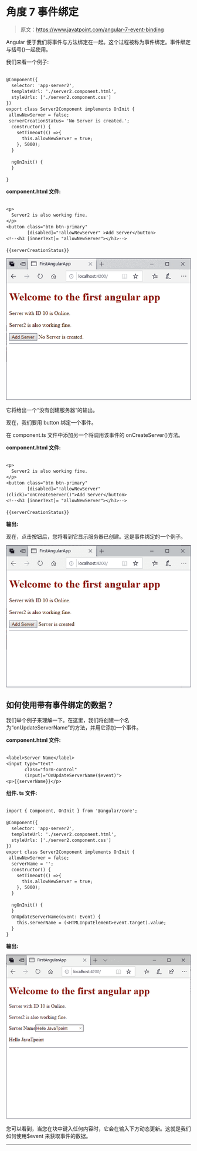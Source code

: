 # 角度 7 事件绑定

> 原文：<https://www.javatpoint.com/angular-7-event-binding>

Angular 便于我们将事件与方法绑定在一起。这个过程被称为事件绑定。事件绑定与括号()一起使用。

我们来看一个例子:

```

@Component({
  selector: 'app-server2',
  templateUrl: './server2.component.html',
  styleUrls: ['./server2.component.css']
})
export class Server2Component implements OnInit {
 allowNewServer = false;
 serverCreationStatus= 'No Server is created.';
  constructor() {
    setTimeout(() =>{
      this.allowNewServer = true;
    }, 5000);
  }

  ngOnInit() {
  }

}

```

**component.html 文件:**

```

<p>
  Server2 is also working fine.
</p>
<button class="btn btn-primary"
        [disabled]="!allowNewServer" >Add Server</button>
<!--<h3 [innerText]= "allowNewServer"></h3>-->

{{serverCreationStatus}}

```

![Angular 7 Event Binding](img/8f48d0e134d1c98dffc22fa5ce8d1b07.png)

它将给出一个“没有创建服务器”的输出。

现在，我们要用 button 绑定一个事件。

在 component.ts 文件中添加另一个将调用该事件的 onCreateServer()方法。

**component.html 文件:**

```

<p>
  Server2 is also working fine.
</p>
<button class="btn btn-primary"
        [disabled]="!allowNewServer"
(click)="onCreateServer()">Add Server</button>
<!--<h3 [innerText]= "allowNewServer"></h3>-->

{{serverCreationStatus}}

```

**输出:**

现在，点击按钮后，您将看到它显示服务器已创建。这是事件绑定的一个例子。

![Angular 7 Event Binding](img/72ba60909c3dccfa70f9afed3866a006.png)

## 如何使用带有事件绑定的数据？

我们举个例子来理解一下。在这里，我们将创建一个名为“onUpdateServerName”的方法，并用它添加一个事件。

**component.html 文件:**

```

<label>Server Name</label>
<input type="text"
       class="form-control"
       (input)="OnUpdateServerName($event)">
<p>{{serverName}}</p>

```

**组件. ts 文件:**

```

import { Component, OnInit } from '@angular/core';

@Component({
  selector: 'app-server2',
  templateUrl: './server2.component.html',
  styleUrls: ['./server2.component.css']
})
export class Server2Component implements OnInit {
 allowNewServer = false;
  serverName = '';
  constructor() {
    setTimeout(() =>{
      this.allowNewServer = true;
    }, 5000);
  }

  ngOnInit() {
  }
  OnUpdateServerName(event: Event) {
    this.serverName = (<HTMLInputElement>event.target).value;
  }
}

```

**输出:**

![Angular 7 Event Binding](img/98b1e6e6b47d7ba04503b2eeda60941c.png)

您可以看到，当您在块中键入任何内容时，它会在输入下方动态更新。这就是我们如何使用$event 来获取事件的数据。

* * *